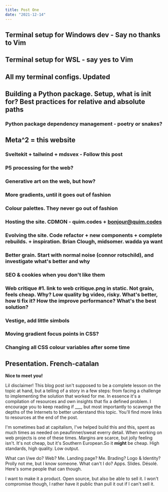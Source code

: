 ```yaml
---
title: Post One
date: "2021-12-14"
---
```


## Terminal setup for Windows dev - Say no thanks to Vim

## Terminal setup for WSL - say yes to Vim

## All my terminal configs. Updated

## Building a Python package. Setup, what is __init__ for? Best practices for relative and absolute paths

### Python package dependency management - poetry or snakes?

## Meta^2 = this website

### Sveltekit + tailwind + mdsvex - Follow this post

### P5 processing for the web?

### Generative art on the web, but how?

### More gradients, until it goes out of fashion

### Colour palettes. They never go out of fashion

### Hosting the site. CDMON - quim.codes + bonjour@quim.codes

### Evolving the site. Code refactor + new components + complete rebuilds. + inspiration. Brian Clough, midsomer. wadda ya want

### Better grain. Start with normal noise (connor rotschild), and investigate what's better and why

### SEO & cookies when you don't like them

### Web critique #1. link to web critique.png in static. Not grain, feels cheap. Why? Low quality bg video, risky. What's better, how ti fix it? How the improve performance? What's the best solution?

### Vestige, add little simbols

### Moving gradient focus points in CSS?

### Changing all CSS colour variables after some time

## Presentation. French-catalan

__Nice to meet you!__

Lil disclaimer! This blog post isn't supposed to be a complete lesson on the topic at hand, but a telling of a story in a few steps: from facing a challenge to implementing the solution that worked for me. In essence it's a compilation of resources and own insights that fix a defined problem. I encourage you to keep reading if ___, but most importantly to scavenge the depths of the Internets to better understand this topic. You'll find more links to resources at the end of the post.

I'm sometimes bad at capitalism, I've helped build this and this, spent as much times as needed on peaufinner/sweat everry detail. When working on web projects is one of these times. Margins are scarce, but jolly feeling isn't. It's not cheap, but it's Southern European.So it __might__ be cheap. High standards, high quality. Low output.

What can I/we do? Web? Me. Landing page? Me. Brading? Logo & Identity? Prolly not me, but I know someone.
What can't I do? Apps. Slides. Désolé. Here's some people that can though.

I want to make it a product. Open source, but also be able to sell it. I won't compromise though, I rather have it public than pull it out if I can't sell it.